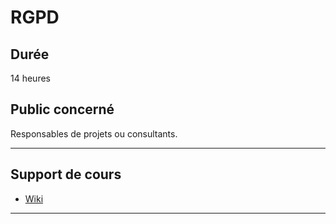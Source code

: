 # RGPD

## Durée

14 heures

## Public concerné

Responsables de projets ou consultants.

___

## Support de cours

* [Wiki](https://github.com/seeren-training/RGPD/wiki)

___